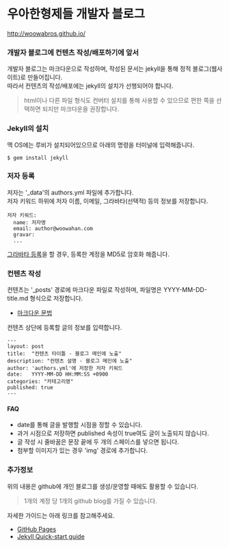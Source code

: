 # 우아한형제들 개발자 블로그

http://woowabros.github.io/

### 개발자 블로그에 컨텐츠 작성/배포하기에 앞서

개발자 블로그는 마크다운으로 작성하며, 작성된 문서는 jekyll을 통해 정적 블로그(웹사이트)로 만들어집니다.  
따라서 컨텐츠의 작성/배포에는 jekyll의 설치가 선행되어야 합니다.  
> html이나 다른 파일 형식도 컨버터 설치를 통해 사용할 수 있으므로 편한 쪽을 선택하면 되지만 마크다운을 권장합니다.

### Jekyll의 설치

맥 OS에는 루비가 설치되어있으므로 아래의 명령을 터미널에 입력해줍니다.

```
$ gem install jekyll
```

### 저자 등록

저자는 '_data'의 authors.yml 파일에 추가합니다.  
저자 키워드 하위에 저자 이름, 이메일, 그라바타(선택적) 등의 정보를 저장합니다.

```
저자 키워드:
  name: 저자명
  email: author@woowahan.com
  gravar: 
  ...
``` 
[그라바타 등록](https://ko.gravatar.com/)을 할 경우, 등록한 계정을 MD5로 암호화 해줍니다.

### 컨텐츠 작성

컨텐츠는 '_posts' 경로에 마크다운 파일로 작성하며, 파일명은 YYYY-MM-DD-title.md 형식으로 저장합니다.
* [마크다운 문법](https://guides.github.com/features/mastering-markdown/)  

컨텐츠 상단에 등록할 글의 정보를 입력합니다.  

```
---
layout: post
title:  "컨텐츠 타이틀 - 블로그 메인에 노출"
description: "컨텐츠 설명 - 블로그 메인에 노출"
author: 'authors.yml'에 저장한 저자 키워드
date:   YYYY-MM-DD HH:MM:SS +0900 
categories: "카테고리명"
published: true
---
```

#### FAQ
* date를 통해 글을 발행할 시점을 정할 수 있습니다.  
* 과거 시점으로 저장하면 published 속성이 true여도 글이 노출되지 않습니다.  
* 글 작성 시 줄바꿈은 문장 끝에 두 개의 스페이스를 넣으면 됩니다.  
* 첨부할 이미지가 있는 경우 'img' 경로에 추가합니다. 

### 추가정보

위의 내용은 github에 개인 블로그를 생성/운영할 때에도 활용할 수 있습니다.   
> 1개의 계정 당 1개의 github blog를 가질 수 있습니다.  

자세한 가이드는 아래 링크를 참고해주세요.

* [GitHub Pages](https://pages.github.com/)
* [Jekyll Quick-start guide](https://jekyllrb.com/docs/quickstart/)


